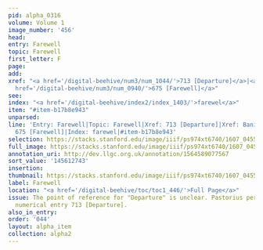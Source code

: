 ```yaml
---
pid: alpha_0316
volume: Volume 1
image_number: '456'
head:
entry: Farewell
topic: Farewell
first_letter: F
page:
add:
xref: "<a href='/digital-beehive/num3/num_1044/'>713 [Departure]</a>|<a href='/digital-beehive/alpha1/alpha_0055/'>Banishmt</a>|<a
  href='/digital-beehive/num3/num_0940/'>675 [Farewell]</a>"
see:
index: "<a href='/digital-beehive/index2/index_1403/'>farewel</a>"
item: "#item-b17b8e943"
unparsed:
line: 'Entry: Farewell|Topic: Farewell|Xref: 713 [Departure]|Xref: Banishmt|Xref:
  675 [Farewell]|Index: farewel|#item-b17b8e943'
selection: https://stacks.stanford.edu/image/iiif/ps974xt6740/1607_0455/767,2743,2989,564/full/0/default.jpg
full_image: https://stacks.stanford.edu/image/iiif/ps974xt6740/1607_0455/full/full/0/default.jpg
annotation_uri: http://dev.llgc.org.uk/annotation/1564589077567
sort_value: '145612743'
insertion:
thumbnail: https://stacks.stanford.edu/image/iiif/ps974xt6740/1607_0455/767,2743,600,180/250,/0/default.jpg
label: Farewell
location: "<a href='/digital-beehive/toc/toc1_446/'>Full Page</a>"
issue: The point of reference for "Departure" is unclear. Pastorius perhaps intends
  numerical entry 713 [Departure].
also_in_entry:
order: '044'
layout: alpha_item
collection: alpha2
---
```

